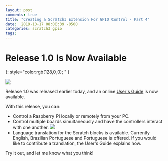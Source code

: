 ```yaml
---
layout: post
comments: true
title: "Creating a Scratch3 Extension For GPIO Control - Part 4"
date:  2019-10-17 08:00:39 -0500
categories: scratch3 gpio
tags: 
---
```


# Release 1.0 Is Now Available
{: style="color:rgb(128,0,0); " }
 
![]({{site.baseurl}}/images/s3onegpio/extensions.png) 

Release 1.0 was released earlier today, and an online
[User's Guide](https://mryslab.github.io/s3-extend/) is now available.

With this release, you can:
* Control a Raspberry Pi locally or remotely from your PC.
* Control multiple boards simultaneously and have the controllers
  interact with one another.
  ![]({{site.baseurl}}/images/s3onegpio/multi-boards.png) 
* Language translation for the Scratch blocks is available. Currently
  English, Brazilian Portuguese and Portuguese is offered. If you would
  like to contribute a translation, the User's Guide explains how.
  
Try it out, and let me know what you think!


